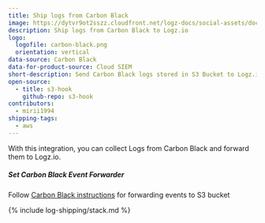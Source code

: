 ```yaml
---
title: Ship logs from Carbon Black
image: https://dytvr9ot2sszz.cloudfront.net/logz-docs/social-assets/docs-social.jpg
description: Ship logs from Carbon Black to Logz.io
logo:
  logofile: carbon-black.png
  orientation: vertical
data-source: Carbon Black
data-for-product-source: Cloud SIEM
short-description: Send Carbon Black logs stored in S3 Bucket to Logz.io via a Lambda function
open-source:
  - title: s3-hook
    github-repo: s3-hook
contributors:
  - mirii1994
shipping-tags:
  - aws
---
```


<!-- tab:start -->

With this integration, you can collect Logs from Carbon Black and forward them to Logz.io.

<div class="tasklist">

##### Set Carbon Black Event Forwarder
  
Follow [Carbon Black instructions](https://developer.carbonblack.com/reference/enterprise-response/event-forwarder/event-forwarder-s3-bucket-configuration/) for forwarding events to S3 bucket

{% include log-shipping/stack.md %}


</div>
<!-- tab:end -->
